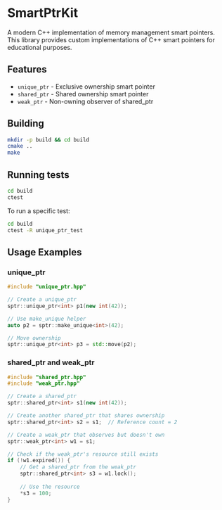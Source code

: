 # SmartPtrKit

A modern C++ implementation of memory management smart pointers. This library provides custom implementations of C++ smart pointers for educational purposes.

## Features

* `unique_ptr` - Exclusive ownership smart pointer
* `shared_ptr` - Shared ownership smart pointer
* `weak_ptr` - Non-owning observer of shared_ptr

## Building

```bash
mkdir -p build && cd build
cmake ..
make
```

## Running tests

```bash
cd build
ctest
```

To run a specific test:

```bash
cd build
ctest -R unique_ptr_test
```

## Usage Examples

### unique_ptr

```cpp
#include "unique_ptr.hpp"

// Create a unique_ptr
sptr::unique_ptr<int> p1(new int(42));

// Use make_unique helper
auto p2 = sptr::make_unique<int>(42);

// Move ownership
sptr::unique_ptr<int> p3 = std::move(p2);
```

### shared_ptr and weak_ptr

```cpp
#include "shared_ptr.hpp"
#include "weak_ptr.hpp"

// Create a shared_ptr
sptr::shared_ptr<int> s1(new int(42));

// Create another shared_ptr that shares ownership
sptr::shared_ptr<int> s2 = s1;  // Reference count = 2

// Create a weak_ptr that observes but doesn't own
sptr::weak_ptr<int> w1 = s1;

// Check if the weak_ptr's resource still exists
if (!w1.expired()) {
    // Get a shared_ptr from the weak_ptr
    sptr::shared_ptr<int> s3 = w1.lock();
    
    // Use the resource
    *s3 = 100;
}
```